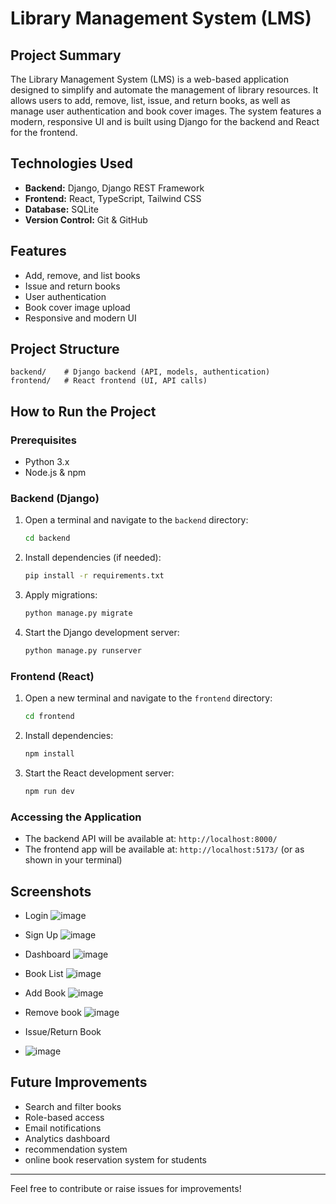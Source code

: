 # Library Management System (LMS)

## Project Summary
The Library Management System (LMS) is a web-based application designed to simplify and automate the management of library resources. It allows users to add, remove, list, issue, and return books, as well as manage user authentication and book cover images. The system features a modern, responsive UI and is built using Django for the backend and React for the frontend.

## Technologies Used
- **Backend:** Django, Django REST Framework
- **Frontend:** React, TypeScript, Tailwind CSS
- **Database:** SQLite
- **Version Control:** Git & GitHub

## Features
- Add, remove, and list books
- Issue and return books
- User authentication
- Book cover image upload
- Responsive and modern UI

## Project Structure
```
backend/    # Django backend (API, models, authentication)
frontend/   # React frontend (UI, API calls)
```

## How to Run the Project

### Prerequisites
- Python 3.x
- Node.js & npm

### Backend (Django)
1. Open a terminal and navigate to the `backend` directory:
   ```sh
   cd backend
   ```
2. Install dependencies (if needed):
   ```sh
   pip install -r requirements.txt
   ```
3. Apply migrations:
   ```sh
   python manage.py migrate
   ```
4. Start the Django development server:
   ```sh
   python manage.py runserver
   ```

### Frontend (React)
1. Open a new terminal and navigate to the `frontend` directory:
   ```sh
   cd frontend
   ```
2. Install dependencies:
   ```sh
   npm install
   ```
3. Start the React development server:
   ```sh
   npm run dev
   ```

### Accessing the Application
- The backend API will be available at: `http://localhost:8000/`
- The frontend app will be available at: `http://localhost:5173/` (or as shown in your terminal)

## Screenshots
- Login
  ![image](https://github.com/user-attachments/assets/1fb62570-d6d0-4eca-bda4-157bed8752cd)
- Sign Up
  ![image](https://github.com/user-attachments/assets/bc3bd8a7-f902-496c-9c7b-17ddaae64815)
- Dashboard
  ![image](https://github.com/user-attachments/assets/f670a66b-f597-4be0-bf4e-9d41b0b10dc5)
- Book List
  ![image](https://github.com/user-attachments/assets/f5c59781-406a-4092-8130-24aa802fc8ae)

- Add Book
  ![image](https://github.com/user-attachments/assets/a6dd6040-be7b-4f5d-b404-68a8b709ae55)
- Remove book
  ![image](https://github.com/user-attachments/assets/adf1f935-f2a7-406d-98ae-2e89d1913fda)

- Issue/Return Book
- ![image](https://github.com/user-attachments/assets/6bd9bd29-bd6c-4ec4-b6c1-5e24fdc90c31)


## Future Improvements
- Search and filter books
- Role-based access
- Email notifications
- Analytics dashboard
- recommendation system
- online book reservation system for students

---

Feel free to contribute or raise issues for improvements!
